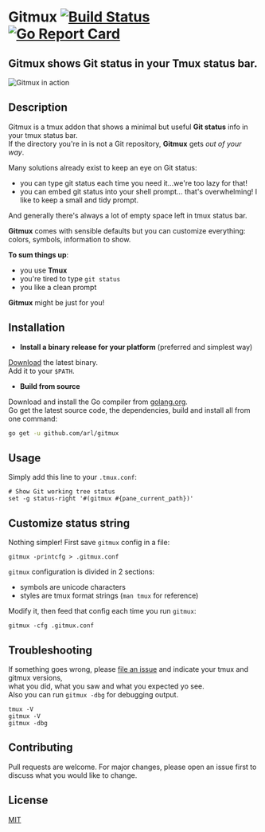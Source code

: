 # Gitmux [![Build Status](https://travis-ci.com/arl/gitmux.svg?branch=master)](https://travis-ci.com/arl/gitmux) [![Go Report Card](https://goreportcard.com/badge/github.com/arl/gitmux)](https://goreportcard.com/report/github.com/arl/gitmux)


## **Gitmux** shows **Git** status in your **Tmux** status bar.

![Gitmux in action](https://raw.githubusercontent.com/arl/gitmux/readme-images/demo-small.gif)


## Description

Gitmux is a tmux addon that shows a minimal but useful **Git status** info in your tmux status bar.  
If the directory you're in is not a Git repository, **Gitmux** gets _out of your way_.

Many solutions already exist to keep an eye on Git status:
 - you can type git status each time you need it...we're too lazy for that!
 - you can embed git status into your shell prompt... that's overwhelming! I like to keep a small and tidy prompt.

And generally there's always a lot of empty space left in tmux status bar.

**Gitmux** comes with sensible defaults but you can customize everything: colors, symbols, information to show.

**To sum things up**:
 - you use **Tmux**
 - you're tired to type `git status`
 - you like a clean prompt

**Gitmux** might be just for you!


## Installation

* **Install a binary release for your platform** (preferred and simplest way) 

[Download](https://github.com/arl/gitmux/releases/latest) the latest binary.  
Add it to your `$PATH`.

* **Build from source**

Download and install the Go compiler from [golang.org](https://golang.org/dl/).  
Go get the latest source code, the dependencies, build and install all from one command:

```bash
go get -u github.com/arl/gitmux
```

## Usage

Simply add this line to your  `.tmux.conf`:

```
# Show Git working tree status
set -g status-right '#(gitmux #{pane_current_path})'
```


## Customize status string

Nothing simpler! First save `gitmux` config in a file:

```
gitmux -printcfg > .gitmux.conf
```

`gitmux` configuration is divided in 2 sections:
 - symbols are unicode characters
 - styles are tmux format strings (`man tmux` for reference)

Modify it, then feed that config each time you run `gitmux`:

```
gitmux -cfg .gitmux.conf
```

## Troubleshooting

If something goes wrong, please [file an issue](https://github.com/arl/gitmux/issues/new)
and indicate your tmux and gitmux versions,  
what you did, what you saw and what you expected yo see.  
Also you can run `gitmux -dbg` for debugging output.

```
tmux -V
gitmux -V
gitmux -dbg
```

## Contributing
Pull requests are welcome. For major changes, please open an issue first to discuss what you would like to change.


## License
[MIT](./LICENSE)
